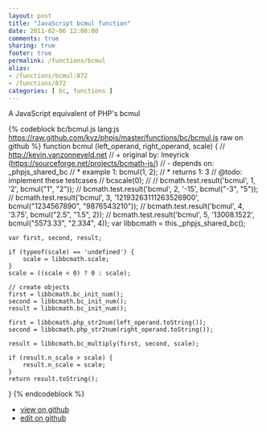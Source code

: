 ```yaml
---
layout: post
title: "JavaScript bcmul function"
date: 2011-02-06 12:00:00
comments: true
sharing: true
footer: true
permalink: /functions/bcmul
alias:
- /functions/bcmul:872
- /functions/872
categories: [ bc, functions ]
---
```

A JavaScript equivalent of PHP's bcmul
<!-- more -->
{% codeblock bc/bcmul.js lang:js https://raw.github.com/kvz/phpjs/master/functions/bc/bcmul.js raw on github %}
function bcmul (left_operand, right_operand, scale) {
    // http://kevin.vanzonneveld.net
    // +   original by: lmeyrick (https://sourceforge.net/projects/bcmath-js/)
    // -    depends on: _phpjs_shared_bc
    // *     example 1: bcmul(1, 2);
    // *     returns 1: 3
    //  @todo: implement these testcases
    //        bcscale(0);
    //
    //        bcmath.test.result('bcmul', 1, '2', bcmul("1", "2"));
    //        bcmath.test.result('bcmul', 2, '-15', bcmul("-3", "5"));
    //        bcmath.test.result('bcmul', 3, '12193263111263526900', bcmul("1234567890", "9876543210"));
    //        bcmath.test.result('bcmul', 4, '3.75', bcmul("2.5", "1.5", 2));
    //        bcmath.test.result('bcmul', 5, '13008.1522', bcmul("5573.33", "2.334", 4));
    var libbcmath = this._phpjs_shared_bc();

    var first, second, result;

    if (typeof(scale) == 'undefined') {
        scale = libbcmath.scale;
    }
    scale = ((scale < 0) ? 0 : scale);

    // create objects
    first = libbcmath.bc_init_num();
    second = libbcmath.bc_init_num();
    result = libbcmath.bc_init_num();

    first = libbcmath.php_str2num(left_operand.toString());
    second = libbcmath.php_str2num(right_operand.toString());

    result = libbcmath.bc_multiply(first, second, scale);

    if (result.n_scale > scale) {
        result.n_scale = scale;
    }
    return result.toString();
}
{% endcodeblock %}
<ul>
 <li><a href="https://github.com/kvz/phpjs/blob/master/functions/bc/bcmul.js">view on github</a></li>
 <li><a href="https://github.com/kvz/phpjs/edit/master/functions/bc/bcmul.js">edit on github</a></li>
</ul>
